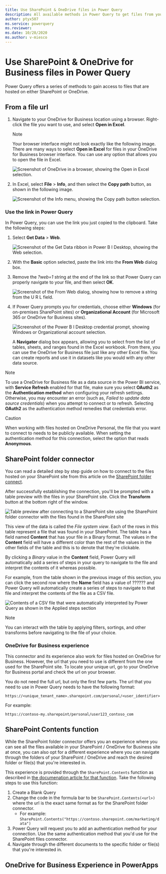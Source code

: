 ```yaml
---
title: Use SharePoint & OneDrive files in Power Query
description: All available methods in Power Query to get files from your SharePoint or OneDrive accounts.
author: ptyx507
ms.service: powerquery
ms.reviewer: 
ms.date: 10/28/2020
ms.author: v-miesco
---
```


# Use SharePoint & OneDrive for Business files in Power Query

Power Query offers a series of methods to gain access to files that are hosted on either SharePoint or OneDrive.

## From a file url

1. Navigate to your OneDrive for Business location using a browser. Right-click the file you want to use, and select **Open in Excel**.
   
   > [!NOTE]
   > Your browser interface might not look exactly like the following image. There are many ways to select **Open in Excel** for files in your OneDrive for Business browser interface. You can use any option that allows you to open the file in Excel.
   
   ![Screenshot of OneDrive in a browser, showing the Open in Excel selection.](media/desktop-use-onedrive-business-links/odb-links_02.png)

2. In Excel, select **File** > **Info**, and then select the **Copy path** button, as shown in the following image.
   
   ![Screenshot of the Info menu, showing the Copy path button selection.](media/desktop-use-onedrive-business-links/onedrive-copy-path.png)

### Use the link in Power Query
In Power Query, you can use the link you just copied to the clipboard. Take the following steps:

1. Select **Get Data** > **Web**.
   
   ![Screenshot of the Get Data ribbon in Power B I Desktop, showing the Web selection.](media/desktop-use-onedrive-business-links/power-bi-web-link-onedrive.png)

2. With the **Basic** option selected, paste the link into the **From Web** dialog box.
3. Remove the *?web=1* string at the end of the link so that Power Query can properly navigate to your file, and then select **OK**.
   
    ![Screenshot of the From Web dialog, showing how to remove a string from the U R L field.](media/desktop-use-onedrive-business-links/power-bi-web-link-confirmation.png) 
4. If Power Query prompts you for credentials, choose either **Windows** (for on-premises SharePoint sites) or **Organizational Account** (for Microsoft 365 or OneDrive for Business sites).
   
   ![Screenshot of the Power B I Desktop credential prompt, showing Windows or Organizational account selection.](media/desktop-use-onedrive-business-links/odb-links_06.png)

   A **Navigator** dialog box appears, allowing you to select from the list of tables, sheets, and ranges found in the Excel workbook. From there, you can use the OneDrive for Business file just like any other Excel file. You can create reports and use it in datasets like you would with any other data source.

> [!NOTE]
> To use a OneDrive for Business file as a data source in the Power BI service, with **Service Refresh** enabled for that file, make sure you select **OAuth2** as the **Authentication method** when configuring your refresh settings. Otherwise, you may encounter an error (such as, *Failed to update data source credentials*) when you attempt to connect or to refresh. Selecting **OAuth2** as the authentication method remedies that credentials error.

>[!CAUTION]
>When working with files hosted on OneDrive Personal, the file that you want to connect to needs to be publicly available. When setting the authentication method for this connection, select the option that reads **Anonymous**.

## SharePoint folder connector

You can read a detailed step by step guide on how to connect to the files hosted on your SharePoint site from this article on the [SharePoint folder connect](connectors/sharepointfolder#connect-to-a-sharepoint-folder.md).

After successfully establishing the connection, you'll be prompted with a table preview with  the files in your SharePoint site. Click the **Transform** button at the bottom right of the window.

![Table preview after connecting to a SharePoint site using the SharePoint folder connector with the files found in the SharePoint site](images/placeholder.png)

This view of the data is called the *File system view*. Each of the rows in this table represent a file that was found in your SharePoint. 
The table has a field named **Content** that has your file in a Binary format. The values in the **Content** field will have a different color than the rest of the values in the other fields of the table and this is to denote that they're clickable.

By clicking a *Binary* value in the **Content** field, Power Query will automatically add a series of steps in your query to navigate to the file and interpret the contents of it whereas possible.

For example, from the table shown in the previous image of this section, you can click the second row where the **Name** field has a value of ?????? and Power Query will automatically create a series of steps to navigate to that file and interpret the contents of the file as a CSV file.

![Contents of a CSV file that were automatically interpreted by Power Query as shown in the Applied steps section](images/placeholder.png)

>[!NOTE]
>You can interact with the table by applying filters, sortings, and other transforms before navigating to the file of your choice.

### OneDrive for Business experience

This connector and its experience also work for files hosted on OneDrive for Business.
However, the url that you need to use is different from the one used for the SharePoint site. To locate your unique url, go to your OneDrive for Business portal and check the url on your browser. 

You do not need the full url, but only the first few parts. The url that you need to use in Power Query needs to have the following format:

`https://<unique_tenant_name>.sharepoint.com/personal/<user_identifier>`

For example:

`https://contoso-my.sharepoint/personal/user123_contoso_com`

## SharePoint Contents function

While the SharePoint folder connector offers you an experience where you can see all the files available in your SharePoint / OneDrive for Business site at once, you can also opt for a different experience where you can navigate through the folders of your SharePoint / OneDrive and reach the desired folder or file(s) that you're interested in.

This experience is provided through the `SharePoint.Contents` function as described in [the documenation article for that function](https://docs.microsoft.com/powerquery-m/sharepoint-contents). Take the following steps to use this function:

1. Create a Blank Query
2. Change the code in the formula bar to be `SharePoint.Contents(<url>)` where the url is the exact same format as for the SharePoint folder connector. 
    * For example:  `SharePoint.Contents("https://contoso.sharepoint.com/marketing/data")`
3. Power Query will request you to add an authentication method for your connection. Use the same authentication method that you'd use for the SharePoint files connector.
4. Navigate through the different documents to the specific folder or file(s) that you're interested in.


## OneDrive for Business Experience in PowerApps
